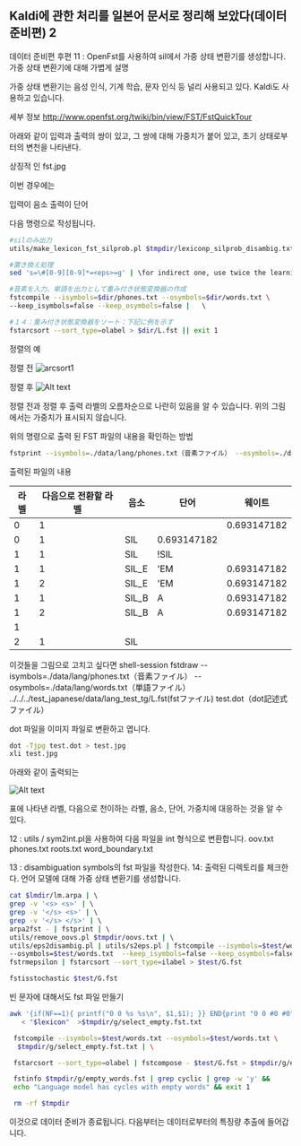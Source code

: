## Kaldi에 관한 처리를 일본어 문서로 정리해 보았다(데이터 준비편) 2
데이터 준비편 후편
11 : OpenFst를 사용하여 sil에서 가중 상태 변환기를 생성합니다.
가중 상태 변환기에 대해 가볍게 설명

가중 상태 변환기는 음성 인식, 기계 학습, 문자 인식 등 널리 사용되고 있다. Kaldi도 사용하고 있습니다.

세부 정보
http://www.openfst.org/twiki/bin/view/FST/FstQuickTour

아래와 같이 입력과 출력의 쌍이 있고, 그 쌍에 대해 가중치가 붙어 있고, 초기 상태로부터의 변천을 나타낸다.

상징적 인 fst.jpg

이번 경우에는

입력이 음소
출력이 단어

다음 명령으로 작성됩니다.
```bash
#silのみ出力
utils/make_lexicon_fst_silprob.pl $tmpdir/lexiconp_silprob_disambig.txt $s    rcdir/silprob.txt $silphone '#'$ndisambig | \

#置き換え処理                               
sed 's=\#[0-9][0-9]*=<eps>=g' | \for indirect one, use twice the learning rate

#音素を入力、単語を出力として重み付き状態変換器の作成                                      
fstcompile --isymbols=$dir/phones.txt --osymbols=$dir/words.txt \      
--keep_isymbols=false --keep_osymbols=false |   \ 

#１４：重み付き状態変換器をソート：下記に例を示す                     
fstarcsort --sort_type=olabel > $dir/L.fst || exit 1
```
정렬의 예

정렬 전
![arcsort1](./GushiSnow/fig/arcsort1.jpg)


정렬 후
![Alt text](/dev-doc/GushiSnow/fig/arcsort3.jpg "Optional title")


정렬 전과 정렬 후 출력 라벨의 오름차순으로 나란히 있음을 알 수 있습니다.
위의 그림에서는 가중치가 표시되지 않습니다.

위의 명령으로 출력 된 FST 파일의 내용을 확인하는 방법
```bash
fstprint --isymbols=./data/lang/phones.txt（音素ファイル） --osymbols=./data/lang/words.txt（単語ファイル） ../../../test_japanese/data/lang_test_tg/L.fst（fstファイル） test.txt（出力されるファイル
```
출력된 파일의 내용

|라벨|다음으로 전환할 라벨|음소|단어|웨이트|
|--|-------------------|--|--|--|
|0	|1	|		| |0.693147182|
|0	|1	|SIL	|0.693147182|
|1	|1	|SIL	|!SIL||	
|1	|1	|SIL_E	|'EM	|0.693147182|
|1	|2	|SIL_E	|'EM	|0.693147182|
|1	|1	|SIL_B	|A	|0.693147182|
|1	|2  |SIL_B	|A	|0.693147182|
|1	|	|		| |
|2	|1	|SIL| | |	

이것들을 그림으로 고치고 싶다면
shell-session
fstdraw --isymbols=./data/lang/phones.txt（音素ファイル） --osymbols=./data/lang/words.txt（単語ファイル） ../../../test_japanese/data/lang_test_tg/L.fst(fstファイル) test.dot（dot記述式ファイル）

dot 파일을 이미지 파일로 변환하고 엽니다.
```bash
dot -Tjpg test.dot > test.jpg
xli test.jpg
```
아래와 같이 출력되는

![Alt text](/dev-doc/GushiSnow/fig/test2.jpg "Optional title")

표에 나타낸 라벨, 다음으로 천이하는 라벨, 음소, 단어, 가중치에 대응하는 것을 알 수 있다.

12 : utils / sym2int.pl을 사용하여 다음 파일을 int 형식으로 변환합니다.
oov.txt
phones.txt
roots.txt
word_boundary.txt

13 : disambiguation symbols의 fst 파일을 작성한다.
14: 출력된 디렉토리를 체크한다.
언어 모델에 대해 가중 상태 변환기를 생성합니다.
```bash
cat $lmdir/lm.arpa | \                                                                 
grep -v '<s> <s>' | \                                                                
grep -v '</s> <s>' | \                                                               
grep -v '</s> </s>' | \                                                              
arpa2fst - | fstprint | \                                                            
utils/remove_oovs.pl $tmpdir/oovs.txt | \                                            
utils/eps2disambig.pl | utils/s2eps.pl | fstcompile --isymbols=$test/words.txt \     
--osymbols=$test/words.txt  --keep_isymbols=false --keep_osymbols=false | \        
fstrmepsilon | fstarcsort --sort_type=ilabel > $test/G.fst                           

fstisstochastic $test/G.fst
```
빈 문자에 대해서도 fst 파일 만들기
```bash
awk '{if(NF==1){ printf("0 0 %s %s\n", $1,$1); }} END{print "0 0 #0 #0"; print "0";}' \
   < "$lexicon"  >$tmpdir/g/select_empty.fst.txt                               

 fstcompile --isymbols=$test/words.txt --osymbols=$test/words.txt \                     
  $tmpdir/g/select_empty.fst.txt | \

 fstarcsort --sort_type=olabel | fstcompose - $test/G.fst > $tmpdir/g/empty_words.fst   

 fstinfo $tmpdir/g/empty_words.fst | grep cyclic | grep -w 'y' &&                       
 echo "Language model has cycles with empty words" && exit 1                          

 rm -rf $tmpdir
 ```
이것으로 데이터 준비가 종료됩니다.
다음부터는 데이터로부터의 특징량 추출에 들어갑니다.
